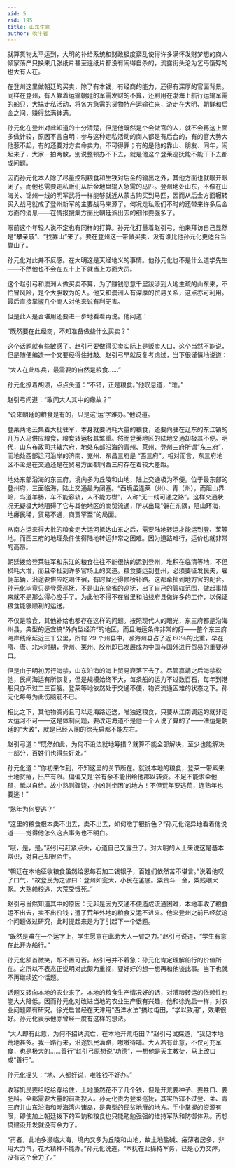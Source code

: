 ```yaml
---
aid: 5
zid: 195
title: 山东生意
author: 吹牛者
---
```


就算货物太平运到，大明的补给系统和财政极度紊乱使得许多满怀发财梦想的商人倾家荡产只换来几张纸片甚至连纸片都没有闹得自杀的，流露街头沦为乞丐饿殍的也大有人在。

在登州这里做朝廷的买卖，除了有本钱，有经商的能力，还得有深厚的官面背景。同样在登州，有人靠着运输朝廷的军需发财的不算，还利用在渤海上航行运输军需的船只，大搞走私活动，将各方急需的货物特产运输往来，游走在大明、朝鲜和后金之间，赚得盆满钵满。

孙元化在登州对此知道的十分清楚，但是他既然是个会做官的人，就不会再这上面多做计较，原因不言自明：参与这种走私活动的商人都是有后台的，有的官大势大他惹不起，有的还要对方卖命卖力，不可得罪；有的是他的靠山、朋友、同年，闹起来了，大家一拍两散，别说整顿办不下去，就是他这个登莱巡抚能不能干下去都成问题。

因而孙元化本人除了尽量控制粮食和生铁对后金的输出之外，其他方面也就眼开眼闭了。而他也需要走私贩们从后金地盘输入急需的马匹。登州地处山东，不像在山海关、锦州一线的明军武将一样能够就近从蒙古购买到马匹，因而从后金方面辗转买入战马就成了登州新军的主要战马来源了。何况走私贩们不时的还带来许多后金方面的消息——在情报搜集方面比朝廷派出去的细作要强多了。

眼前这个年轻人说不定也有同样的打算。孙元化打量着赵引弓，他来拜访自己显然是“攀亲戚”、“找靠山”来了。要在登州这一带做买卖，没有谁比他孙元化更适合当靠山了。

孙元化对此并不反感。在大明这是天经地义的事情。他孙元化也不是什么道学先生——不然他也不会在五十上下就当上方面大员。

这个赵引弓和澳洲人做买卖不算，为了赚钱愿意千里跋涉到人地生疏的山东来，不怕冒风险，是个大胆敢为的人。他又和澳洲人有深厚的贸易关系，这点亦可利用。最后直接掌握几个商人对他来说有利无害。

但是此人是否堪用还要进一步地看看再说。他问道：

“既然要在此经商，不知准备做些什么买卖？”

这个话题就有些敏感了。赵引弓要做得买卖实际上是贩卖人口，这个当然不能说，但是随便编造一个又要经得住推敲。赵引弓早就反复考虑过，当下很谨慎地说道：

“大人在此练兵，最需要的自然是粮食……”

孙元化撩着胡须，点点头道：“不错，正是粮食。”他叹息道，“难。”

赵引弓问道：“敢问大人其中的缘故？”

“说来朝廷的粮食是有的，只是这‘运’字难办。”他说道。

登莱两地云集着大批驻军，本身就要消耗大量的粮食，还要向驻在辽东的东江镇的几万人马供应粮食，粮食转运极其繁重。然而登莱地区的陆地交通却极其不便。明代，山东布政司共辖六府，地处东部沿海的青州、莱州、登州三府所谓“东三府”，而地处西部运河沿岸的济南、兖州、东昌三府是 “西三府”。相对而言，东三府地区不论是在交通还是在贸易方面都同西三府存在着较大差距。

地处东部沿海的东三府，境内多为丘陵和山地，陆上交通极为不便。位于最东部的登州府，三面临海，陆上交通最为闭塞。“西境虽连莱（州）、青（州），而阻山界岭，鸟道羊肠，车不能容轨，人不能方辔”，人称“无一线可通之路”。这样交通状况无疑极大地阻碍了它与其他地区的商贸流通，所以出现“僻在东隅，阻山环海，地瘠民稀，贸易不通，商贾罕至”的局面。

从南方运来得大批的粮食走大运河抵达山东之后，需要陆地转运才能运到登、莱等地。而西三府的地理条件使得陆地转运非常之困难。因为道路难行，运价也就非常的高昂。

朝廷拨给登莱驻军和东江的粮食往往不能很快的运到登州，堆积在临清等地，不但损耗大增，而且牵扯到许多官场上的交道。粮食要运到登州，必须要征发民夫，雇佣车辆，沿途要供应吃喝住宿，有时候还得修桥补路。这都牵扯到地方官的配合。孙元化毕竟只是登莱巡抚，不是山东全省的巡抚，出了自己的管辖范围，做起事情来就不是那么得心应手了。为此他不得不在省里和沿线府县做许多的工作，以保证粮食能够顺利的运送。

不仅是粮食，其他补给也都存在这样的问题。按照现代人的眼光，东三府都是沿海州县，典型的适宜搞“外向型经济”的地区，而且海运条件非常的好——整个东三府海岸线绵延近三千公里，所辖 29 个州县中，濒海州县占了近 60％的比重，早在隋、唐、北宋时期，登州、莱州、胶州即已发展成为中国与国外进行贸易的重要港口。

但是由于明初厉行海禁，山东沿海的海上贸易衰落下去了。尽管嘉靖之后海禁松弛，民间海运有所恢复，但是规模始终不大，每条船的运力不过数百石，每年到港船只亦不过二三百艘。登莱等地依然处于交通不便，物资流通困难的状态之下。孙元化每每为此伤脑筋不已。

相比之下，其他物资尚且可以走海路运送，唯独这粮食，只要从江南调运的就非走大运河不可——这是体制问题，要改走海道不是他一个人说了算的了——漕运是朝廷的“大政”，就是已经入阁的徐光启都不能左右。

赵引弓道：“既然如此，为何不设法就地筹措？就算不能全部解决，至少也能解决一部分，百姓们也得些好处。”

孙元化道：“你初来乍到，不知这里的关节所在。就说本地的粮食，登莱一带素来土地贫瘠，出产有限。偏偏又是‘谷有余不能出给他郡以转资。不足不能求籴他郡，祗以自给。故小熟则骤饶，小凶则坐困’的地方！不但荒年要逃荒，连熟年也要逃！”

“熟年为何要逃？”

“这里的粮食根本卖不出去，卖不出去，如何缴丁银折色？”孙元化诧异地看着他说道——觉得他怎么这点事务也不明白。

“哦，是，是。”赵引弓赶紧点头，心道自己又露丑了。对大明的人士来说这是基本常识，对自己却很陌生。

“朝廷在本地征收粮食虽然给恩每石加二钱银子，百姓们依然苦不堪言。”说着他叹了口气，“故登民为之谚曰：登州如瓮大，小民在釜底。粟贵斗一金，粟贱喂犬豕。大熟赖粮逃，大荒受饿死。”

赵引弓当然知道其中的原因：无非是因为交通不便造成流通困难，本地丰收了粮食运不出去，卖不出价钱；遭了荒年外地的粮食又运不进来。他来登州之前已经就这个问题做过研究，此时提起来是为了引起下一个话题。

“既然是难在一个运字上，学生愿意在此助大人一臂之力。”赵引弓说道，“学生有意在此开办船行。”

孙元化颔首微笑，却不置可否。赵引弓并不着急：孙元化肯定理解船行的价值所在。之所以不表态正说明对此颇为重视，要好好的想一想再和他谈此事。当下也就不再继续这个话题。

话题又转向本地的农业来了。本地的粮食生产情况好的话，对漕粮转运的依赖性也能大大降低。因而孙元化对改进当地的农业生产很有兴趣，他和徐光启一样，对农业问题颇有研究。徐光启曾经在天津用“西洋水法”搞过屯田，“学以致用”，效果很好。孙元化表示他亦曾经一度有这样的想法。

“大人即有此意，为何不招纳流亡，在本地开荒屯田？”赵引弓试探道，“我见本地荒地甚多。我一路行来，沿途饥民满路，嗷嗷待哺。大人若有此意，不仅可充军食，也是极大的……善行”赵引弓原想说“功德”，一想他是天主教徒，马上改口成“善行”。

孙元化摇头：“地、人都好说，唯独钱不好办。”

收容饥民要给吃给穿给住，土地虽然花不了几个钱，但是开荒要种子、要牲口、要肥料。全都需要大量的前期投入。孙元化贵为登莱巡抚，其实所辖不过登、莱、青三府并山东沿海和渤海湾内诸岛，是典型的民贫地瘠的地方。手中掌握的资源有限，即使加上朝廷拨下的军饷和粮食也只能勉勉强强的维持军队和防御体系。再想搞建设开发就没有余力了。

“再者，此地多濒临大海，境内又多为丘陵和山地，故土地盐碱、瘠薄者居多，非用大力气，花大精神不能办。”孙元化说道，“本抚在此操持军务，已是心力交瘁，没有这个余力了。”
